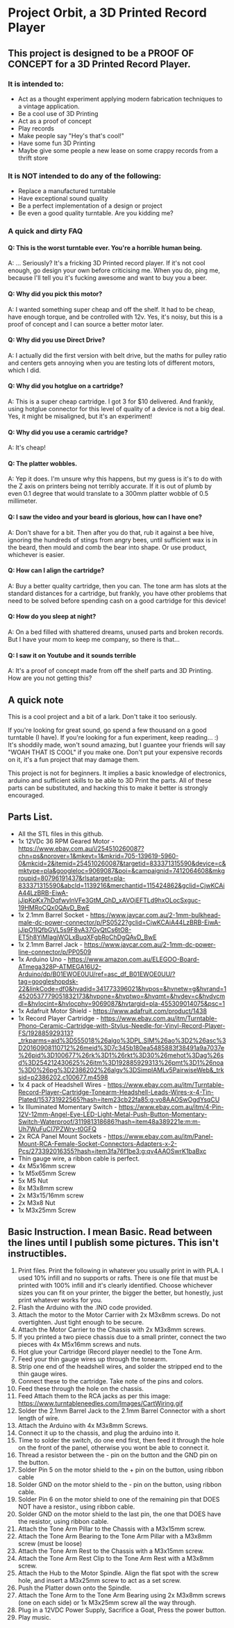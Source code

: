 # Project Orbit, a 3D Printed Record Player

## This project is designed to be a PROOF OF CONCEPT for a 3D Printed Record Player.

### It is intended to:
* Act as a thought experiment applying modern fabrication techniques to a vintage application.
* Be a cool use of 3D Printing
* Act as a proof of concept
* Play records
* Make people say "Hey's that's cool!"
* Have some fun 3D Printing
* Maybe give some people a new lease on some crappy records from a thrift store

### It is NOT intended to do any of the following:
* Replace a manufactured turntable
* Have exceptional sound quality
* Be a perfect implementation of a design or project
* Be even a good quality turntable.  Are you kidding me?

### A quick and dirty FAQ

#### Q: This is the worst turntable ever.  You're a horrible human being.
A: ... Seriously?   It's a fricking 3D Printed record player.  If it's not cool enough, go design your own before criticising me.  When you do, ping me, because I'll tell you it's fucking awesome and want to buy you a beer.

#### Q: Why did you pick this motor?
A: I wanted something super cheap and off the shelf.  It had to be cheap, have enough torque, and be controlled with 12v.   Yes, it's noisy, but this is a proof of concept and I can source a better motor later.

#### Q: Why did you use Direct Drive?
A: I actually did the first version with belt drive, but the maths for pulley ratio and centers gets annoying when you are testing lots of different motors, which I did.

#### Q: Why did you hotglue on a cartridge?
A: This is a super cheap cartridge.  I got 3 for $10 delivered.  And frankly, using hotglue connector for this level of quality of a device is not a big deal.  Yes, it might be misaligned, but it's an experiment!  

#### Q: Why did you use a ceramic cartridge?
A: It's cheap!

#### Q: The platter wobbles.  
A: Yep it does.  I'm unsure why this happens, but my guess is it's to do with the Z axis on printers being not terribly accurate.  If it is out of plumb by even 0.1 degree that would translate to a 300mm platter wobble of 0.5 millimeter. 

#### Q: I saw the video and your beard is glorious, how can I have one?
A: Don't shave for a bit.  Then after you do that, rub it against a bee hive, ignoring the hundreds of stings from angry bees, until sufficient wax is in the beard, then mould and comb the bear into shape.  Or use product, whichever is easier.

#### Q: How can I align the cartridge?
A: Buy a better quality cartridge, then you can.  The tone arm has slots at the standard distances for a cartridge, but frankly, you have other problems that need to be solved before spending cash on a good cartridge for this device!

#### Q: How do you sleep at night?
A: On a bed filled with shattered dreams, unused parts and broken records.  But I have your mom to keep me company, so there is that...

#### Q: I saw it on Youtube and it sounds terrible 
A: It's a proof of concept made from off the shelf parts and 3D Printing.  How are you not getting this?  

## A quick note

This is a cool project and a bit of a lark.  Don't take it too seriously.

If you're looking for great sound, go spend a few thousand on a good turntable (I have).  If you're looking for a fun experiment, keep reading... :)  It's shoddily made, won't sound amazing, but I guantee your friends will say "WOAH THAT IS COOL" if you make one.  Don't put your expensive records on it, it's a fun project that may damage them.  

This project is not for beginners.  It implies a basic knowledge of electronics, arduino and sufficient skills to be able to 3D Print the parts.  All of these parts can be substituted, and hacking this to make it better is strongly encouraged.

## Parts List.

* All the STL files in this github.
* 1x 12VDc 36 RPM Geared Motor - https://www.ebay.com.au/i/254510260087?chn=ps&norover=1&mkevt=1&mkrid=705-139619-5960-0&mkcid=2&itemid=254510260087&targetid=833371315590&device=c&mktype=pla&googleloc=9069087&poi=&campaignid=7412064608&mkgroupid=80796191437&rlsatarget=pla-833371315590&abcId=1139216&merchantid=115424862&gclid=CjwKCAiA44LzBRB-EiwA-jJipKpKx7hDqfwylnVFe3GtM_GhD_xAVOjEFTLd9hxOLocSxguc-19HMRoCQx0QAvD_BwE
* 1x 2.1mm Barrel Socket - https://www.jaycar.com.au/2-1mm-bulkhead-male-dc-power-connector/p/PS0522?gclid=CjwKCAiA44LzBRB-EiwA-jJipO1IQfbGVL5s9F8vA37GyQtCs6tO8-ET5h8YiMIagjWOLxBuqXFgbRoChDgQAvD_BwE
* 1x 2.1mm Barrel Jack - https://www.jaycar.com.au/2-1mm-dc-power-line-connector/p/PP0509
* 1x Arduino Uno - https://www.amazon.com.au/ELEGOO-Board-ATmega328P-ATMEGA16U2-Arduino/dp/B01EWOE0UU/ref=asc_df_B01EWOE0UU/?tag=googleshopdsk-22&linkCode=df0&hvadid=341773396021&hvpos=&hvnetw=g&hvrand=14520537779051832173&hvpone=&hvptwo=&hvqmt=&hvdev=c&hvdvcmdl=&hvlocint=&hvlocphy=9069087&hvtargid=pla-455309014075&psc=1
* 1x Adafruit Motor Shield - https://www.adafruit.com/product/1438
* 1x Record Player Cartridge - https://www.ebay.com.au/itm/Turntable-Phono-Ceramic-Cartridge-with-Stylus-Needle-for-Vinyl-Record-Player-FS/192885929313?_trkparms=aid%3D555018%26algo%3DPL.SIM%26ao%3D2%26asc%3D20160908110712%26meid%3D7c345b180ea5485883f38491a9a7037e%26pid%3D100677%26rk%3D1%26rkt%3D30%26mehot%3Dag%26sd%3D254212430625%26itm%3D192885929313%26pmt%3D1%26noa%3D0%26pg%3D2386202%26algv%3DSimplAMLv5PairwiseWeb&_trksid=p2386202.c100677.m4598
* 1x 4 pack of Headshell Wires - https://www.ebay.com.au/itm/Turntable-Record-Player-Cartridge-Tonearm-Headshell-Leads-Wires-x-4-Tin-Plated/153731922565?hash=item23cb22fa85:g:vo8AAOSwOgdYsqCU
* 1x Illuminated Momentary Switch - https://www.ebay.com.au/itm/4-Pin-12V-12mm-Angel-Eye-LED-Light-Metal-Push-Button-Momentary-Switch-Waterproof/311981318686?hash=item48a389221e:m:m-Uh7WuFuCI7PZWry-t0GFQ
* 2x RCA Panel Mount Sockets - https://www.ebay.com.au/itm/Panel-Mount-RCA-Female-Socket-Connectors-Adapters-x-2-Pcs/273392016355?hash=item3fa76f1be3:g:qv4AAOSwrK1baBxc
* Thin gauge wire, a ribbon cable is perfect.
* 4x M5x16mm screw
* 1x M5x65mm Screw
* 5x M5 Nut
* 8x M3x8mm screw
* 2x M3x15/16mm screw
* 2x M3x8 Nut
* 1x M3x25mm Screw

## Basic Instruction.  I mean Basic.  Read between the lines until I publish some pictures.  This isn't instructibles.

1.  Print files.    Print the following in whatever you usually print in with PLA.  I used 10% infill and no supports or rafts.  There is one file that must be printed with 100% infill and it's clearly identified.   Choose whichever sizes you can fit on your printer, the bigger the better, but honestly, just print whatever works for you.
2.  Flash the Arduino with the .INO code provided.
3.  Attach the motor to the Motor Carrier with 2x M3x8mm screws.  Do not overtighten.  Just tight enough to be secure.
4.  Attach the Motor Carrier to the Chassis with 2x M3x8mm screws.  
5.  If you printed a two piece chassis due to a small printer, connect the two pieces with 4x M5x16mm screws and nuts.
6.  Hot glue your Cartridge (Record player needle) to the Tone Arm.
7.  Feed your thin gauge wires up through the tonearm.  
8.  Strip one end of the headshell wires, and solder the stripped end to the thin gauge wires.
9.  Connect these to the cartridge.  Take note of the pins and colors.
10.  Feed these through the hole on the chassis.
11.  Feed Attach them to the RCA jacks as per this image: https://www.turntableneedles.com/Images/CartWiring.gif
12.  Solder the 2.1mm Barrel Jack to the 2.1mm Barrel Connector with a short length of wire.
13.  Attach the Arduino with 4x M3x8mm Screws.
14.  Connect it up to the chassis, and plug the arduino into it.
15.  Time to solder the switch, do one end first, then feed it through the hole on the front of the panel, otherwise you wont be able to connect it.
16.  Thread a resistor between the - pin on the button and the GND pin on the button.
17.  Solder Pin 5 on the motor shield to the + pin on the button, using ribbon cable
18.  Solder GND on the motor shield to the - pin on the button, using ribbon cable.  
19.  Solder Pin 6 on the motor shield to one of the remaining pin that DOES NOT have a resistor., using ribbon cable.
20.  Solder GND on the motor shield to the last pin, the one that DOES have the resistor, using ribbon cable.
21.  Attach the Tone Arm Pillar to the Chassis with a M3x15mm screw.
22.  Attach the Tone Arm Bearing to the Tone Arm Pillar with a M3x8mm screw (must be loose)
23.  Attach the Tone Arm Rest to the Chassis with a M3x15mm screw.
24.  Attach the Tone Arm Rest Clip to the Tone Arm Rest with a M3x8mm screw.
25.  Attach the Hub to the Motor Spindle.  Align the flat spot with the screw hole, and insert a M3x25mm screw to act as a set screw.
26.  Push the Platter down onto the Spindle.
27.  Attach the Tone Arm to the Tone Arm Bearing using 2x M3x8mm screws (one on each side) or 1x M3x25mm screw all the way through.
28.  Plug in a 12VDC Power Supply, Sacrifice a Goat, Press the power button.
29.  Play music.
